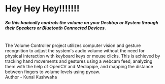 # Hey Hey Hey!!!!!!! 

<h5>So this baaically controls the volume on your Desktop or System through their Speakers or Bluetooth Connected Devices.</h5><br>
The Volume Controller project utilizes computer vision and gesture recognition to adjust the system's audio volume without the need for physical interaction with keyboard keys or mouse clicks. This is achieved by tracking hand movements and gestures using a webcam feed, analyzing them with the help of OpenCV and Mediapipe, and mapping the distance between fingers to volume levels using pycaw.<br>
Author - Kunal Kushwaha

